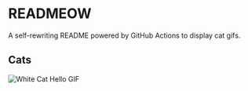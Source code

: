 # READMEOW

A self-rewriting README powered by GitHub Actions to display cat gifs.

## Cats

![White Cat Hello GIF](https://media2.giphy.com/media/v1.Y2lkPTlhY2QwMmRha2xkb3dieW1vaG5saWUydjljOTJkejBtdnNueDNiaDV0eTJmeDFheiZlcD12MV9naWZzX3NlYXJjaCZjdD1n/vFKqnCdLPNOKc/200.gif)
